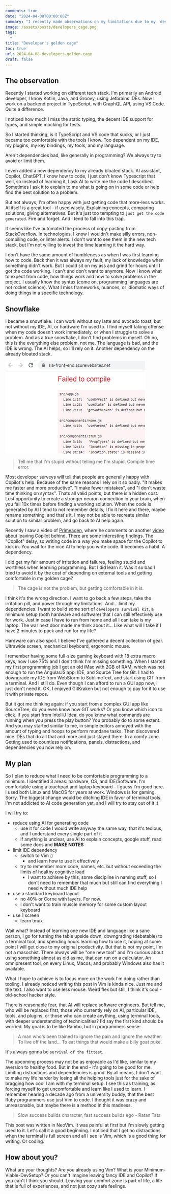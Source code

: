 ```yaml
---
comments: true
date: "2024-04-08T00:00:00Z"
summary: "I recently made observations on my limitations due to my 'develper dependencies'. Anything outside my comfort zone feels bad, and I don't like that. My plan is to create a developers survival kit and stick to it. Reducing dependencies and distractions, focusing on craft."
image: /assets/posts/developers_cage.png
tags:
  -
title: "Developer's golden cage"
toc: true
url: 2024-04-08-developers-golden-cage
draft: false
---
```


## The observation

Recently I started working on different tech stack. I'm primarily an Android developer, I know Kotlin, Java, and Groovy, using Jetbrains IDEs. Now I work on a backend project in TypeScript, with GraphQL API, using VS Code. Quite a difference.

I noticed how much I miss the static typing, the decent IDE support for types, and simple mocking for tests.

So I started thinking, is it TypeScript and VS code that sucks, or I just became too comfortable with the tools I know. Too dependent on my IDE, my plugins, my key bindings, my tools, and my language.

Aren't dependencies bad, like generally in programming? We always try to avoid or limit them.

I even added a new dependency to my already bloated stack. AI assistant, Copilot, ChatGPT. I know how to code, I just don't know Typescript that well, so instead of learning it, I ask AI to write me the code I described. Sometimes I ask it to explain to me what is going on in some code or help find the best solution to a problem.

But not always, I'm often happy with just getting code that more-less works. AI itself is a great tool - if used wisely. Explaining concepts, comparing solutions, giving alternatives.
But it's just too tempting to `just get the code generated`. Fire and forget. And I tend to fall into this trap.

It seems like I've automated the process of copy-pasting from StackOverflow. In technologies, I know I wouldn't make silly errors, non-compiling code, or linter alerts. I don't want to see them in the new tech stack, but I'm not willing to invest the time learning it the hard way.

I don't have the same amount of humbleness as when I was first learning how to code. Back then it was always my fault, my lack of knowledge when something didn't work. But I could sit on my ass and grind for hours until I got the code working. I can't and don't want to anymore.
Now I know what to expect from code, how things work and how to solve problems in the project. I usually know the syntax (come on, programming languages are not rocket science). What I miss frameworks, nuances, or idiomatic ways of doing things in a specific technology.

## Snowflake

I became a snowflake. I can work without soy latte and avocado toast, but not without my IDE, AI, or hardware I'm used to. I find myself taking offense when my code doesn't work immediately, or when I struggle to solve a problem. And as a true snowflake, I don't find problems in myself. Oh no, this is the everything else problem, not me. The language is bad, and the IDE is wrong. The AI helps, so I'll rely on it. Another dependency on the already bloated stack.

![tell me that I'm stupid without telling me that I'm stupid](/assets/posts/compile_error.png)

> Tell me that I'm stupid without telling me I'm stupid. Compile time error.

Most developer surveys will tell that people are generally happy with Copilot's help. Because of the same reasons I rely on it so badly. "It makes me faster and more productive", "I make fewer mistakes", and "I don't waste time thinking on syntax". Thats all valid points, but there is a hidden cost. Lost opportunity to create a stronger neuron connection in your brain, when you fail 10x times before finding a working solution. When the code is generated by AI I tend to not remember details, I fix it here and there, maybe rename something, and that's it. I may not be able to recreate similar solution to similar problem, and go back to AI help again.

Recently I saw a video of [Primeagen](https://www.youtube.com/watch?v=GkmUwDXvWiQ), where he comments on another [video](https://www.youtube.com/watch?v=Wap2tkgaT1Q&t=0s) about leaving Copilot behind. There are some interesting findings. The "Copilot" delay, so writing code in a way you make space for the Copilot to kick in. You wait for the nice AI to help you write code. It becomes a habit. A dependency.

I did get my fair amount of irritation and failures, feeling stupid and worthless when learning programming. But I did learn it. Was it so bad I tried to avoid it by the cost of depending on external tools and getting comfortable in my golden cage?

> The cage is not the problem, but getting comfortable in it is.

I think it's the wrong direction. I want to go back a few steps, take the irritation pill, and power through my limitations. And... limit my dependencies.
I want to build some sort of `developers survival kit`, a minimum setup (both hardware and software) that I can still effectively use for work. Just in case I have to run from home and all I can take is my laptop. The war next door made me think about it... Like what will I take if I have 2 minutes to pack and run for my life?

Hardware can also spoil. I believe I've gathered a decent collection of gear. Ultrawide screen, mechanical keyboard, ergonomic mouse.

I remember having some full-size gaming keyboard with 18 extra macro keys, now I use 75% and I don't think I'm missing something. When I started my first programming job I got an old iMac with 2GB of RAM, which was not enough to run the AngularJS app, IDE, and Source Tree for Git. I had to downgrade my IDE from WebStorm to SublimeText, and start using GIT from a terminal. And I still do. Even though I can afford to run a GUI app now, I just don't need it. OK, I enjoyed GitKraken but not enough to pay for it to use it with private repos.

But it got me thinking again: if you start from a complex GUI app like SourceTree, do you even know how GIT works? Or you know which icon to click. If you start from IntelliJ Idea, do you know what commands are running when you press the play button? You probably do to some extent. And you may started similar to me, in simple editors annoyed with the amount of typing and hoops to perform mundane tasks. Then discovered nice IDEs that do all that and more and just stayed there. In a comfy zone. Getting used to countless notifications, panels, distractions, and dependencies you now rely on.

## My plan

So I plan to reduce what I need to be comfortable programming to a minimum. I identified 3 areas: hardware, OS, and IDE/Software. I'm comfortable using a touchpad and laptop keyboard - I guess I'm good here. I used both Linux and MacOS for years at work. Windows is for gaming. Sorry. The biggest change would be ditching IDE in favor of terminal tools. I'm not addicted to AI code generation yet, and I will try to stay out of it :)

I will try to:

- reduce using AI for generating code
  - use it for code I would write anyway the same way, that it's tedious, and I understand every single part of it
  - if anything is unclear, use AI to explain concepts, google stuff, read some docs and **MAKE NOTES**
- limit IDE dependency
  - switch to Vim :)
    - and learn how to use it effectively
  - try to remember more code, names, etc. but without exceeding the limits of healthy cognitive load
    - I want to achieve by this, some discipline in naming stuff, so I don't need to remember that much but still can find everything I need without much IDE help
- use a standard keyboard layout
  - no 40% or Corne with layers. For now.
  - I don't want to train muscle memory for some custom layout keyboard
- use 1 screen
  - learn tmux

Wait what? Instead of learning one new IDE and language like a sane person, I go for turning the table upside down, downgrading (debatable) to a terminal tool, and spending hours learning how to use it, hoping at some point I will get close to my original productivity. But that is not my point, I'm not a masochist.
There always will be "one new tool" and I'm curious about using something almost as old as me, that can run on a calculator. An omnipresent tool, on every Linux, Macos, and probably Windows also has it available.

What I hope to achieve is to focus more on the work I'm doing rather than tooling. I already noticed writing this post in Vim is kinda nice. Just me and the text. I also want to use less mouse. Weird flex but still, I think it's cool - old-school hacker style.

There is reasonable fear, that AI will replace software engineers. But tell me, who will be replaced first, those who currently rely on AI, particular IDE, tools, and plugins, or those who can create anything, using terminal tools, with deeper understanding of technicalities? I'd say the first kind should be worried. My goal is to be like Rambo, but in programmers sense:

> A man who's been trained to ignore the pain and ignore the weather. To live off the land... To eat things that would make a billy goat puke.

It's always gonna be `survival of the fittest`.

The upcoming process may not be as enjoyable as I'd like, similar to my aversion to healthy food. But in the end - it's going to be good for me. Limiting distractions and dependencies is good.
By all means, I don't want to make my life harder by losing all the helping tools just for the sake of bragging how cool I am with my terminal setup. I see this as training, as forcing myself to get uncomfortable and learn like I used to learn.
I remember hearing a decade ago from a university buddy, that the best Ruby programmers use just Vim to code. I thought it was crazy and unreasonable, but maybe there is a method in this madness.

> Slow success builds character, fast success builds ego - Ratan Tata

This post was written in NeoVim. It was painful at first but I'm slowly getting used to it. Let's call it a good beginning.
I noticed that I get no distractions when the terminal is full screen and all I see is Vim, which is a good thing for writing. Or coding.

## How about you?

What are your thoughts? Are you already using Vim? What is your Minimum-Viable-DevSetup? Or you can't imagine leaving fancy IDE and Copilot? If you can't I think you should. Leaving your comfort zone is part of life, a life that is full of experiences, and not just cozy safe feelings.
